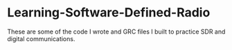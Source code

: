 # Learning-Software-Defined-Radio
These are some of the code I wrote and GRC files I built to practice SDR and digital communications.
